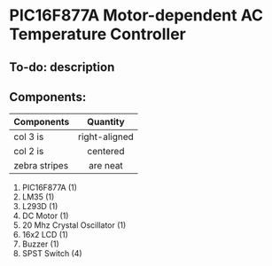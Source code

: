 # PIC16F877A Motor-dependent AC Temperature Controller

## To-do: description

## Components: 
| Components     | Quantity   |
| ------------- |:-------------:|
| col 3 is      | right-aligned |
| col 2 is      | centered      |
| zebra stripes | are neat      |

1. PIC16F877A (1)
2. LM35 (1)
3. L293D (1)
4. DC Motor (1)
5. 20 Mhz Crystal Oscillator (1)
6. 16x2 LCD (1)
7. Buzzer (1)
8. SPST Switch (4)
